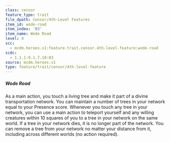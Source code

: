 ```yaml
---
class: censor
feature_type: trait
file_dpath: Censor/4th-Level Features
item_id: wode-road
item_index: '03'
item_name: Wode Road
level: 4
scc:
  - mcdm.heroes.v1:feature.trait.censor.4th-level-feature:wode-road
scdc:
  - 1.1.1:9.1.7.10:03
source: mcdm.heroes.v1
type: feature/trait/censor/4th-level-feature
---
```


##### Wode Road

As a main action, you touch a living tree and make it part of a divine transportation network. You can maintain a number of trees in your network equal to your Presence score. Whenever you touch any tree in your network, you can use a main action to teleport yourself and any willing creatures within 10 squares of you to a tree in your network on the same world. If a tree in your network dies, it is no longer part of the network. You can remove a tree from your network no matter your distance from it, including across different worlds (no action required).
